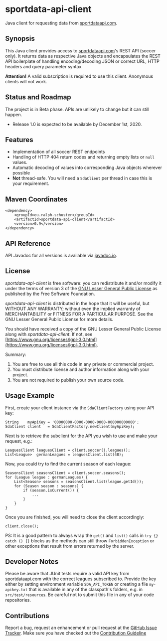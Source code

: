 # sportdata-api-client
Java client for requesting data from [sportdataapi.com](https://sportdataapi.com).

## Synopsis
This Java client provides access to [sportdataapi.com](https://sportdataapi.com)'s REST API (soccer only). It returns data as
respective Java objects and encapsulates the REST API boilerplate of handling encoding/decoding JSON or correct
URL, HTTP headers and query parameter syntax. 

**Attention!** A valid subscription is required to use this client. Anonymous clients will not work.

## Status and Roadmap
The project is in Beta phase. APIs are unlikely to change but it can still happen.

* Release 1.0 is expected to be available by December 1st, 2020.

## Features
* Implementation of all soccer REST endpoints
* Handling of HTTP 404 return codes and returning empty lists or `null` values.
* Automatic decoding of values into corresponding Java objects wherever possible
* **Not** thread-safe. You will need a `SdaClient` per thread in case this is your requirement.

## Maven Coordinates

```
<dependency>
	<groupId>eu.ralph-schuster</groupId>
	<artifactId>sportdata-api-client</artifactId>
	<version>0.9</version>
</dependency>
```

## API Reference

API Javadoc for all versions is available via [javadoc.io](https://www.javadoc.io/doc/eu.ralph-schuster/sportdata-api-client).

## License

*sportdata-api-client* is free software: you can redistribute it and/or modify it under the terms of version 3 of the [GNU 
Lesser General Public License](LICENSE.md) as published by the Free Software Foundation.

*sportdata-api-client* is distributed in the hope that it will be useful, but WITHOUT ANY WARRANTY; without even the implied 
warranty of MERCHANTABILITY or FITNESS FOR A PARTICULAR PURPOSE.  See the GNU Lesser General Public 
License for more details.

You should have received a copy of the GNU Lesser General Public License along with *sportdata-api-client*.  If not, see 
[https://www.gnu.org/licenses/lgpl-3.0.html](https://www.gnu.org/licenses/lgpl-3.0.html).

Summary:
 1. You are free to use all this code in any private or commercial project. 
 2. You must distribute license and author information along with your project.
 3. You are not required to publish your own source code.

## Usage Example
First, create your client instance via the `SdaClientFactory` using your API key:

```
String    myApiKey = '00000000-0000-0000-0000-000000000000';
SdaClient client   = SdaClientFactory.newClient(myApiKey);
```

Next is to retrieve the subclient for the API you wish to use and make your request, e.g.:

```
LeaguesClient leaguesClient = client.soccer().leagues();
List<League>  germanLeagues = leaguesClient.list(48);
```

Now, you could try to find the current season of each league:

```
SeasonsClient seasonsClient = client.soccer.seasons();
for (League league : germanLeagues) {
	List<Season> seasons = seasonsClient.list(league.getId());
	for (Season season : seasons) {
		if (season.isCurrent()) {
			...
		}
	}
}
```

Once you are finished, you will need to close the client accordingly:

```
client.close();
```

PS: It is a good pattern to always wrap the `get()` and `list()` calls in `try {} catch () {}` blocks
as the methods can still throw ``ForbiddenException`` or other exceptions that result from errors returned by the server.

## Developer Notes
Please be aware that JUnit tests require a valid API key from sportdataapi.com with the correct leagues subscribed to. Provide
the key either by setting environment variable `SDA_API_TOKEN` or creating a file `my-apikey.txt` that is available
in any of the classpath's folders, e.g. in `src/test/resources`. Be careful not to submit this file in any of your
code repositories.

## Contributions

Report a bug, request an enhancement or pull request at the [GitHub Issue Tracker](https://github.com/technicalguru/sportdata-api-client/issues). 
Make sure you have checked out the [Contribution Guideline](CONTRIBUTING.md)

 